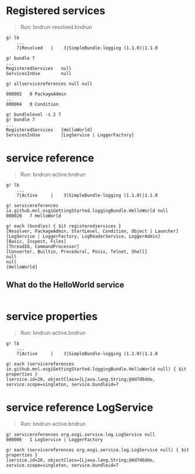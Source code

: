 # Registered services

> Run: bndrun-resolved.bndrun

```
g! lb 
	...
    7|Resolved   |    3|SimpleBundle-logging (1.1.0)|1.1.0
    	
g! bundle 7
...
RegisteredServices   null
ServicesInUse        null

g! allservicereferences null null

000002   0 PackageAdmin
..
000004   0 Condition

g! bundlelevel -s 2 7
g! bundle 7
...
RegisteredServices   [HelloWorld]
ServicesInUse        [LogService | LoggerFactory]
```


# service reference

> Run: bndrun-active.bndrun

```
g! lb
	...
    7|Active     |    3|SimpleBundle-logging (1.1.0)|1.1.0
    	
g! servicereferences io.github.mnl.osgiGettingStarted.loggingBundle.HelloWorld null
000020   7 HelloWorld  

g! each (bundles) { $it registeredservices }
[Resolver, PackageAdmin, StartLevel, Condition, Object | Launcher]
[LogService | LoggerFactory, LogReaderService, LoggerAdmin]
[Basic, Inspect, Files]
[ThreadIO, CommandProcessor]
[Converter, Builtin, Procedural, Posix, Telnet, Shell]
null
null
[HelloWorld]
```

## What do the HelloWorld service

```

```

# service properties 

> Run: bndrun-active.bndrun

```
g! lb
	...
    7|Active     |    3|SimpleBundle-logging (1.1.0)|1.1.0

g! each (servicereferences io.github.mnl.osgiGettingStarted.loggingBundle.HelloWorld null) { $it properties }
[service.id=20, objectClass=[Ljava.lang.String;@4d7d6dde, service.scope=singleton, service.bundleid=7
```

# service reference LogService

> Run: bndrun-active.bndrun

```
g! servicereferences org.osgi.service.log.LogService null
000006   1 LogService | LoggerFactory

g! each (servicereferences org.osgi.service.log.LogService null) { $it properties }
[service.id=20, objectClass=[Ljava.lang.String;@4d7d6dde, service.scope=singleton, service.bundleid=7
```